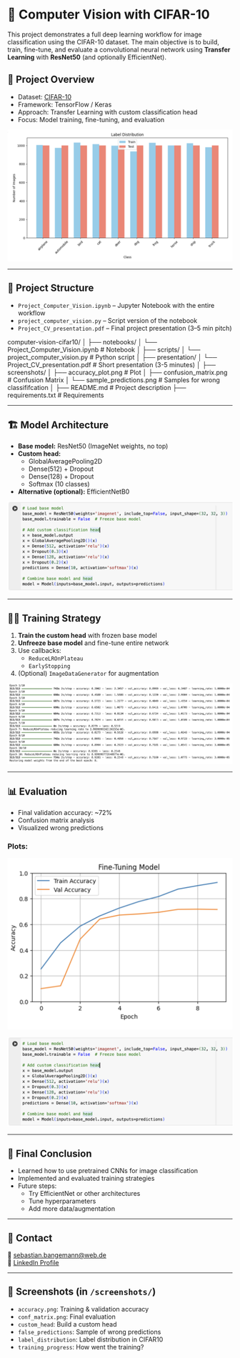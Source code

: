 # 🧠 Computer Vision with CIFAR-10

This project demonstrates a full deep learning workflow for image classification using the CIFAR-10 dataset. The main objective is to build, train, fine-tune, and evaluate a convolutional neural network using **Transfer Learning** with **ResNet50** (and optionally EfficientNet).

## 🎯 Project Overview

- Dataset: [CIFAR-10](https://www.cs.toronto.edu/~kriz/cifar.html)
- Framework: TensorFlow / Keras
- Approach: Transfer Learning with custom classification head
- Focus: Model training, fine-tuning, and evaluation

![Label distribution](screenshots/label_distribution.png)

---

## 📂 Project Structure

- `Project_Computer_Vision.ipynb` – Jupyter Notebook with the entire workflow
- `project_computer_vision.py` – Script version of the notebook
- `Project_CV_presentation.pdf` – Final project presentation (3–5 min pitch)

computer-vision-cifar10/
│
├── notebooks/
│   └── Project_Computer_Vision.ipynb          # Notebook
│
├── scripts/
│   └── project_computer_vision.py             # Python script
│
├── presentation/
│   └── Project_CV_presentation.pdf            # Short presentation (3-5 minutes)
│
├── screenshots/
│   ├── accuracy_plot.png                      # Plot
│   ├── confusion_matrix.png                   # Confusion Matrix
│   └── sample_predictions.png                 # Samples for wrong classififcation
│
├── README.md                                  # Project description
├── requirements.txt                           # Requirements

---

## 🏗️ Model Architecture

- **Base model:** ResNet50 (ImageNet weights, no top)
- **Custom head:**
  - GlobalAveragePooling2D
  - Dense(512) + Dropout
  - Dense(128) + Dropout
  - Softmax (10 classes)
- **Alternative (optional):** EfficientNetB0

![Custom Head](screenshots/custom_head.png)

---

## 🏋️‍♂️ Training Strategy

1. **Train the custom head** with frozen base model
2. **Unfreeze base model** and fine-tune entire network
3. Use callbacks:
   - `ReduceLROnPlateau`
   - `EarlyStopping`
4. (Optional) `ImageDataGenerator` for augmentation

![Training Progress](screenshots/training_progress.png)

---

## 📊 Evaluation

- Final validation accuracy: ~72%
- Confusion matrix analysis
- Visualized wrong predictions 

### Plots:
![Accuracy curve](screenshots/accuracy.png)

![Confusion matrix](screenshots/custom_head.png)

---

## 📝 Final Conclusion

- Learned how to use pretrained CNNs for image classification
- Implemented and evaluated training strategies
- Future steps:
  - Try EfficientNet or other architectures
  - Tune hyperparameters
  - Add more data/augmentation

---

## 🔗 Contact

📧 [sebastian.bangemann@web.de](mailto:sebastian.bangemann@web.de)  
🔗 [LinkedIn Profile](https://www.linkedin.com/in/sebastian-bangemann)

---

## 📸 Screenshots (in `/screenshots/`)

- `accuracy.png`: Training & validation accuracy
- `conf_matrix.png`: Final evaluation
- `custom_head`: Build a custom head
- `false_predictions`: Sample of wrong predictions
- `label_distribution`: Label distribution in CIFAR10
- `training_progress`: How went the training?